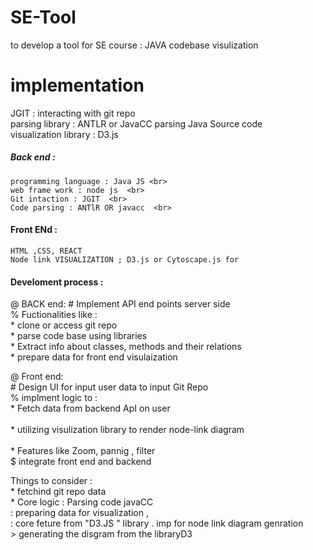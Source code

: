 # SE-Tool
to develop a tool for SE course : JAVA codebase visulization

# implementation
JGIT : interacting with git repo <br>
parsing library : ANTLR or JavaCC parsing Java Source code <br>
visualization library : D3.js <br>

##### Back end :
	programming language : Java JS <br>
	web frame work : node js  <br>	
	Git intaction : JGIT  <br>
	Code parsing : ANTlR OR javacc  <br>

#### Front ENd :
	HTML ,CSS, REACT
	Node link VISUALIZATION ; D3.js or Cytoscape.js for 


#### Develoment process :
@ BACK end:
	# Implement API end points  server side <br>
	% Fuctionalities like :			<br>
		* clone or access git repo      <br>
		* parse code base using libraries  <br>
 		* Extract info about classes, methods and their relations  <br>
		* prepare data for front end visulaization 	<br>

@ Front end:  <br>
	# Design UI for input user data  to input Git Repo  <br>
		% implment logic to :		<br>
		* Fetch data from backend ApI on user 	<br>	
		*  utilizing visulization library to render node-link diagram <br>	
		* Features like Zoom, pannig , filter  <br>	
		$ integrate front end and backend <br>		

Things to consider :   <br>
	* fetchind git repo data  <br>
	* Core logic :  Parsing code javaCC <br>
	:	preparing data for visualization ,  <br>
	: 	core feture from "D3.JS " library . imp for node link diagram genration  <br>
 	> generating the disgram from the libraryD3  <br>
